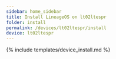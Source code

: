 ```yaml
---
sidebar: home_sidebar
title: Install LineageOS on lt02ltespr
folder: install
permalink: /devices/lt02ltespr/install
device: lt02ltespr
---
```

{% include templates/device_install.md %}
